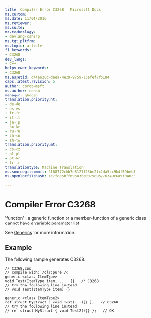 ```yaml
---
title: Compiler Error C3268 | Microsoft Docs
ms.custom: 
ms.date: 11/04/2016
ms.reviewer: 
ms.suite: 
ms.technology:
- devlang-csharp
ms.tgt_pltfrm: 
ms.topic: article
f1_keywords:
- C3268
dev_langs:
- C++
helpviewer_keywords:
- C3268
ms.assetid: d74a630c-daea-4e29-9759-83efef7fb184
caps.latest.revision: 5
author: corob-msft
ms.author: corob
manager: ghogen
translation.priority.ht:
- de-de
- es-es
- fr-fr
- it-it
- ja-jp
- ko-kr
- ru-ru
- zh-cn
- zh-tw
translation.priority.mt:
- cs-cz
- pl-pl
- pt-br
- tr-tr
translationtype: Machine Translation
ms.sourcegitcommit: 3168772cbb7e8127523bc2fc2da5cc9b4f59beb8
ms.openlocfilehash: 6c7f8e5bff69303be0075895276349c685f046cc

---
```

# Compiler Error C3268
'function' : a generic function or a member-function of a generic class cannot have a variable parameter list  
  
 See [Generics](../../windows/generics-cpp-component-extensions.md) for more information.  
  
## Example  
 The following sample generates C3268.  
  
```  
// C3268.cpp  
// compile with: /clr:pure /c  
generic <class ItemType>  
void Test(ItemType item, ...) {}   // C3268  
// try the following line instead  
// void Test(ItemType item) {}  
  
generic <class ItemType2>  
ref struct MyStruct { void Test(...){} };   // C3268  
// try the following line instead  
// ref struct MyStruct { void Test2(){} };   // OK  
```


<!--HONumber=Jan17_HO2-->


